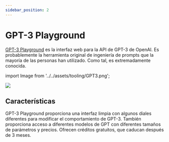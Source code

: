 ```yaml
---
sidebar_position: 2
---
```


# GPT-3 Playground

[GPT-3 Playground](https://beta.openai.com/docs/quickstart) es la interfaz web para la API de GPT-3 de OpenAI. Es probablemente la herramienta original de ingeniería de prompts que la mayoría de las personas han utilizado. Como tal, es extremadamente conocida.

import Image from '../../assets/tooling/GPT3.png';

<div style={{textAlign: 'center'}}>
  <img src={Image} style={{width: "750px"}} />
</div>

## Características

GPT-3 Playground proporciona una interfaz limpia con algunos diales diferentes para modificar el comportamiento de GPT-3. También proporciona acceso a diferentes modelos de GPT con diferentes tamaños de parámetros y precios. Ofrecen créditos gratuitos, que caducan después de 3 meses.
